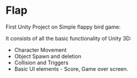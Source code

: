# Flap
First Unity Project on Simple flappy bird game:

It consists of all the basic functionality of Unity 3D:

- Character Movement
- Object Spawn and deletion
- Collision and Triggers
- Basic UI elements - Score, Game over screen.
